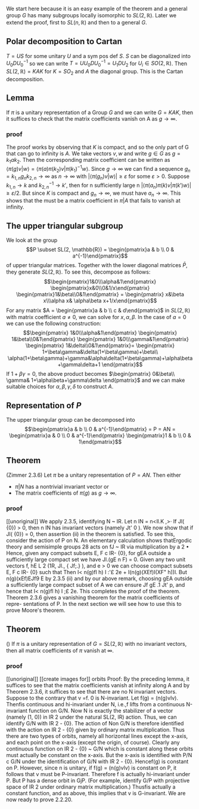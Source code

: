  We start here because it is an easy example of the theorem and a general group $G$ has many subgroups locally isomorphic to $SL(2, \mathbb{R})$. Later we extend the proof, first to $SL(n, \mathbb{R})$ and then to a general $G$.

## Polar decomposition to Cartan
$T = US$ for some unitary $U$ and a sym pos def $S$. $S$ can be diagonalized into $U_0 D U_0^{-1}$ so we can write $T = U U_0 D U_0^{-1} = U_1 D U_2$ for $U_i \in SO(2, \mathbb{R})$.
Then $SL(2, \mathbb{R}) = KAK$ for $K = SO_2$ and $A$ the diagonal group. This is the Cartan decomposition.

## Lemma
If $\pi$ is a unitary representation of a Group $G$ and we can write $G = KAK$, then it suffices to check that the matrix coefficients vanish on A as $g \rightarrow \infty$.

### proof
The proof works by observing that $K$ is compact, and so the only part of G that can go to infinity is $A$.
We take vectors $v, w$ and write $g \in G$ as $g = k_1 a k_2$. Then the corresponding matrix coefficient can be written as $\langle \pi(g)v|w \rangle = \langle \pi(a) \pi(k_2) v | \pi(k_1)^{-1} w \rangle$.
Since $g \rightarrow \infty$ we can find a sequence $g_n = k_{1,n} g_{n} k_{2,n} \rightarrow \infty$ as $n \rightarrow \infty$ with $|\langle \pi(g_n) v | w \rangle | \geq \varepsilon$ for some $\varepsilon > 0$.
Suppose $k_{1,n} \rightarrow k$ and $k_{2,n}^{-1} \rightarrow k'$, then for n sufficiently large n $|\langle \pi(a_n)\pi(k)v | \pi(k') w \rangle | \geq \varepsilon/2$.
But since $K$ is compact and $g_n \rightarrow \infty$, we must have $a_n \rightarrow \infty$.
This shows that the must be a matrix coefficient in $\pi | A$ that fails to vanish at infinity.

## The upper triangular subgroup

We look at the group  $$P \subset SL(2, \mathbb{R}) = \begin{pmatrix}a & b \\ 0 & a^{-1}\end{pmatrix}$$ of upper triangular matrices. Together with the lower diagonal matrices $\bar{P}$, they generate $SL(2, \mathbb{R})$. To see this, decompose as follows:
$$\begin{pmatrix}1&0\\\alpha&1\end{pmatrix}
\begin{pmatrix}x&0\\0&1/x\end{pmatrix}
\begin{pmatrix}1&\beta\\0&1\end{pmatrix} = 
\begin{pmatrix} x&\beta x\\\alpha x& \alpha\beta x+1/x\end{pmatrix}$$
For any matrix $A = \begin{pmatrix}a & b \\ c & d\end{pmatrix}$ in $SL(2, \mathbb{R})$ with matrix coefficient $a \neq 0$, we can solve for $x,\alpha, \beta$.
In the case of $a = 0$ we can use the following construction:
$$\begin{pmatrix} 1&0\\\alpha&1\end{pmatrix}
\begin{pmatrix} 1&\beta\\0&1\end{pmatrix}
\begin{pmatrix} 1&0\\\gamma&1\end{pmatrix}
\begin{pmatrix} 1&\delta\\0&1\end{pmatrix}=
\begin{pmatrix}
1+\beta\gamma&\delta(1+\beta\gamma)+\beta\\
\alpha(1+\beta\gamma)+\gamma&\alpha\delta(1+\beta\gamma)+\alpha\beta+\gamma\delta+1
\end{pmatrix}$$
If $1 + \beta\gamma = 0$, the above product becomes $\begin{pmatrix} 0&\beta\\ \gamma& 1+\alpha\beta+\gamma\delta \end{pmatrix}$ and we can make suitable choices for $\alpha, \beta, \gamma, \delta$ to construct $A$.

## Representation of $P$

The upper triangular group can be decomposed into
$$\begin{pmatrix}a & b \\ 0 & a^{-1}\end{pmatrix} =
P = AN =
\begin{pmatrix}a & 0 \\ 0 & a^{-1}\end{pmatrix} \begin{pmatrix}1 & b \\ 0 & 1\end{pmatrix}$$
## Theorem
(Zimmer 2.3.6)
Let $\pi$ be a unitary representation of $P = AN$. Then either
- $\pi|N$ has a nontrivial invariant vector or
- The matrix coefficients of $\pi(g)$ as $g \rightarrow \infty$. 

### proof
[[unoriginal]]
We apply 2.3.5, identifying N ~ IR. Let n IN = n<ll.K ,>·
If Jl( {0}) > 0, then n IN has invariant vectors (namely Jt' 0 ). We now show that
if Jl( {0}) = 0, then assertion (ii) in the theorem is satisfied. To see this, consider
the action of P on N. An elementary calculation shows thatErgodic theory and semisimple groups
28
acts on fJ ~ IR via multiplication by a 2 • Hence, given any compact subsets
E, F c IR- {0}, for gEA outside a sufficiently large compact set we have
Jl.(gE n F) = 0. Given any two unit vectors f, hE L 2 (1R, Jl., { Jf;.} ), and e > 0 we
can choose compact subsets E, F c IR- {0} such that
Then
I< n(g)fl h) I :'£ 2e + I(n(g)(XEf)I(XF" h))l.
But n(g)(xEf)EJf9 E by 2.3.5 (ii) and by our above remark, choosing gEA outside
a sufficiently large compact subset of A we can ensure Jf gE .1 Jt' p, and hence that
I< n(g)fl h) I ;£ 2e. This completes the proof of the theorem.
Theorem 2.3.6 gives a vanishing theorem for the matrix coefficients of repre-
sentations of P. In the next section we will see how to use this to prove Moore's
theorem.



## Theorem
()
If $\pi$ is a unitary representation of $G = SL(2, \mathbb{R})$ with no invariant vectors, then all matrix coefficients of $\pi$ vanish at $\infty$.

### proof
[[unoriginal]]
[[create images for]] orbits
Proof: By the preceding lemma, it suffices to see that the matrix coefficients
vanish at infinity along A and by Theorem 2.3.6, it suffices to see that there are no
N invariant vectors. Suppose to the contrary that v =f. 0 is N-invariant. Let
f(g) = (n(g)vlv). Thenfis continuous and hi-invariant under N, i.e.,f lifts from
a continuous N-invariant function on G/N. Now N is exactly the stabilizer of
a vector (namely (1, 0)) in IR 2 under the natural SL(2, IR) action. Thus, we can
identify G/N with IR 2 - {0}. The action of Non G/N is therefore identified with
the action on IR 2 - {0} given by ordinary matrix multiplication. Thus there are
two types of orbits, namely all horizontal lines except the x-axis, and each point
on the x-axis (except the origin, of course). Clearly any continuous function on
IR 2 - {0} ~ G/N which is constant along these orbits must actually be constant
on the x-axis. But the x-axis is identified with P/N c G/N under the identification
of G/N with IR 2 - {0}. Hencef(g) is constant on P. However, since n is unitary,
if f(g) = (n(g)vlv) is constant on P, it follows that v must be P-invariant.
Therefore f is actually hi-invariant under P. But P has a dense orbit in GjP.
(For example, identify G/P with projective space of IR 2 under ordinary matrix
multiplication.) Thusfis actually a constant function, and as above, this implies
that v is G-invariant.
We are now ready to prove 2.2.20.